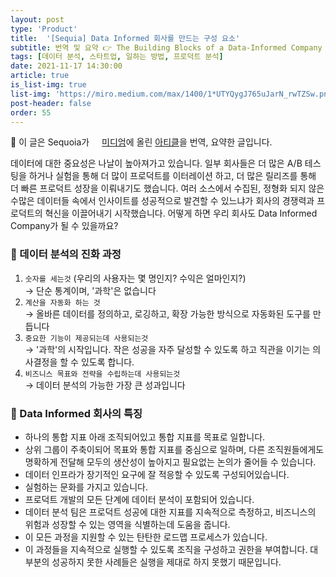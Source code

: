 ```yaml
---
layout: post
type: 'Product'
title:  '[Sequia] Data Informed 회사를 만드는 구성 요소'
subtitle: 번역 및 요약 👉 The Building Blocks of a Data-Informed Company
tags: [데이터 분석, 스타트업, 일하는 방법, 프로덕트 분석]
date: 2021-11-17 14:30:00
article: true
is_list-img: true
list-img: 'https://miro.medium.com/max/1400/1*UTYQygJ765uJarN_rwTZSw.png'
post-header: false
order: 55
---
```


<p class="text-gray">
 🔗 이 글은 Sequoia가 <a href='https://medium.com/sequoia-capital/' target='blank' rel='nofollow' id='outlink1' onclick='clickedOutlink(outlink1)'><img src='https://www.google.com/s2/favicons?sz=64&domain=https://medium.com/sequoia-capital/' style='display:inline; height: 1em; position: relative; bottom: -2px; margin-right: 2px;'>미디엄</a>에 올린 <a href='https://medium.com/sequoia-capital/the-building-blocks-of-a-data-informed-company-70cc5908143d' target='blank' rel='nofollow' id='outlink2' onclick='clickedOutlink(outlink2)'>아티클</a>을 번역, 요약한 글입니다.
</p>

데이터에 대한 중요성은 나날이 높아져가고 있습니다. 일부 회사들은 더 많은 A/B 테스팅을 하거나 실험을 통해 더 많이 프로덕트를 이터레이션 하고, 더 많은 릴리즈를 통해 더 빠른 프로덕트 성장을 이뤄내기도 했습니다. 여러 소스에서 수집된, 정형화 되지 않은 수많은 데이터들 속에서 인사이트를 성공적으로 발견할 수 있느냐가 회사의 경쟁력과 프로덕트의 혁신을 이끌어내기 시작했습니다. 어떻게 하면 우리 회사도 Data Informed Company가 될 수 있을까요?

### 🐒  데이터 분석의 진화 과정

1. `숫자를 세는것` (우리의 사용자는 몇 명인지? 수익은 얼마인지?)  
    → 단순 통계이며, '과학'은 없습니다
2. `계산을 자동화 하는 것`  
    → 올바른 데이터를 정의하고, 로깅하고, 확장 가능한 방식으로 자동화된 도구를 만듭니다
3. `중요한 기능이 제공되는데 사용되는것`  
    → '과학'의 시작입니다. 작은 성공을 자주 달성할 수 있도록 하고 직관을 이기는 의사결정을 할 수 있도록 합니다.
4. `비즈니스 목표와 전략을 수립하는데 사용되는것`  
    → 데이터 분석의 가능한 가장 큰 성과입니다

### 👑  Data Informed 회사의 특징

* 하나의 통합 지표 아래 조직되어있고 통합 지표를 목표로 일합니다.
* 상위 그룹이 주축이되어 목표와 통합 지표를 중심으로 일하며, 다른 조직원들에게도 명확하게 전달해 모두의 생산성이 높아지고 필요없는 논의가 줄어들 수 있습니다.
* 데이터 인프라가 장기적인 요구에 잘 적응할 수 있도록 구성되어있습니다.
* 실험하는 문화를 가지고 있습니다.
* 프로덕트 개발의 모든 단계에 데이터 분석이 포함되어 있습니다.
* 데이터 분석 팀은 프로덕트 성공에 대한 지표를 지속적으로 측정하고, 비즈니스의 위험과 성장할 수 있는 영역을 식별하는데 도움을 줍니다.
* 이 모든 과정을 지원할 수 있는 탄탄한 로드맵 프로세스가 있습니다.
* 이 과정들을 지속적으로 실행할 수 있도록 조직을 구성하고 권한을 부여합니다. 대부분의 성공하지 못한 사례들은 실행을 제대로 하지 못했기 때문입니다.